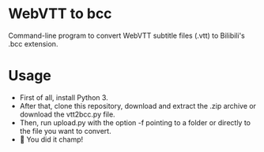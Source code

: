 # WebVTT to bcc

Command-line program to convert WebVTT subtitle files (.vtt) to Bilibili's .bcc extension.

# Usage

* First of all, install Python 3.
* After that, clone this repository, download and extract the .zip archive or download the vtt2bcc.py file.
* Then, run upload.py with the option -f pointing to a folder or directly to the file you want to convert.
* 🎉 You did it champ!